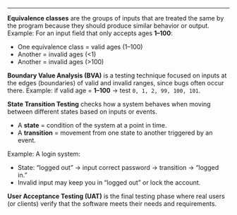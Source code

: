 ***
**Equivalence classes** are the groups of inputs that are treated the same by the program because they should produce similar behavior or output.
Example: For an input field that only accepts ages **1–100**:

- One equivalence class = valid ages (1–100)
- Another = invalid ages (<1)
- Another = invalid ages (>100)

**Boundary Value Analysis (BVA)** is a testing technique focused on inputs at the edges (boundaries) of valid and invalid ranges, since bugs often occur there.
Example: if valid age = **1–100** → test `0, 1, 2, 99, 100, 101`.

**State Transition Testing** checks how a system behaves when moving between different states based on inputs or events.
- A **state** = condition of the system at a point in time.
- A **transition** = movement from one state to another triggered by an event.
    
Example: A login system:
- State: “logged out” → input correct password → transition → “logged in.”
- Invalid input may keep you in “logged out” or lock the account.

**User Acceptance Testing (UAT)** is the final testing phase where real users (or clients) verify that the software meets their needs and requirements.